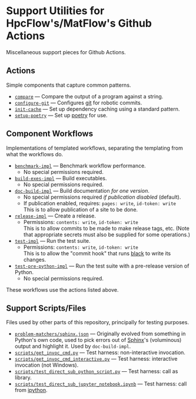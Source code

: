 # Support Utilities for HpcFlow's/MatFlow's Github Actions
Miscellaneous support pieces for Github Actions.

## Actions

Simple components that capture common patterns.
* [`compare`](compare/) &mdash; Compare the output of a program against a string.
* [`configure-git`](configure-git/) &mdash; Configures [git](https://git-scm.com/) for robotic commits.
* [`init-cache`](init-cache/) &mdash; Set up dependency caching using a standard pattern. 
* [`setup-poetry`](setup-poetry/) &mdash; Set up [poetry](https://python-poetry.org/) for use.

## Component Workflows

Implementations of templated workflows, separating the templating from what the workflows do.
* [`benchmark-impl`](.github/workflows/benchmark-impl.yml) &mdash; Benchmark workflow performance.
  * No special permissions required.
* [`build-exes-impl`](.github/workflows/build-exes-impl.yml) &mdash; Build executables.
  * No special permissions required.
* [`doc-build-impl`](.github/workflows/doc-build-impl.yml) &mdash; Build documentation *for one version*.
  * No special permissions required _if publication disabled_ (default).
  * If publication enabled, requires: `pages: write`, `id-token: write`  
    This is to allow publication of a site to be done.
* [`release-impl`](.github/workflows/release-impl.yml) &mdash; Create a release.
  * Permissions: `contents: write`, `id-token: write`  
    This is to allow commits to be made to make release tags, etc. (Note that appropriate secrets must also be supplied for some operations.)
* [`test-impl`](.github/workflows/test-impl.yml) &mdash; Run the test suite.
  * Permissions: `contents: write`, `id-token: write`  
    This is to allow the "commit hook" that runs [black](https://github.com/psf/black) to write its changes.
* [`test-pre-python-impl`](.github/workflows/test-pre-python-impl.yml) &mdash; Run the test suite with a pre-release version of Python.
  * No special permissions required.

These workflows use the actions listed above.

## Support Scripts/Files

Files used by other parts of this repository, principally for testing purposes.
* [`problem-matchers/sphinx.json`](problem-matchers/sphinx.json) &mdash; Originally evolved from something in Python's own code, used to pick errors out of [Sphinx](https://www.sphinx-doc.org/en/master/)'s (voluminous) output and highlight it. Used by `doc-build-impl`.
* [`scripts/get_invoc_cmd.py`](scripts/get_invoc_cmd.py) &mdash; Test harness: non-interactive invocation.
* [`scripts/get_invoc_cmd_interactive.py`](scripts/get_invoc_cmd_interactive.py) &mdash; Test harness: interactive invocation (not Windows).
* [`scripts/test_direct_sub_python_script.py`](scripts/test_direct_sub_python_script.py) &mdash; Test harness: call as library.
* [`scripts/test_direct_sub_jupyter_notebook.ipynb`](scripts/test_direct_sub_jupyter_notebook.ipynb) &mdash; Test harness: call from [ipython](https://ipython.org/).
